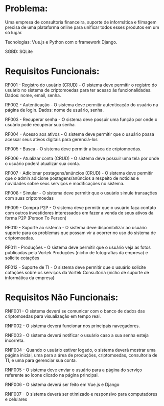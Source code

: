 # Problema:
Uma empresa de consultoria financeira, suporte de informática e filmagem precisa de uma plataforma online para unificar todos esses produtos em um só lugar.

Tecnologias: Vue.js e Python com o framework Django.

SGBD: SQLite

# Requisitos Funcionais:

RF001 - Registro do usuário (CRUD) - O sistema deve permitir o registro do usuário no sistema de criptomoedas para ter acesso às funcionalidades. Dados: nome, email, senha. 

RF002 - Autenticação - O sistema deve permitir autenticação do usuário na página de login. Dados: nome de usuário, senha. 

RF003 - Recuperar senha - O sistema deve possuir uma função por onde o usuário pode recuperar sua senha. 

RF004 - Acesso aos ativos - O sistema deve permitir que o usuário possa acessar seus ativos digitais para gerenciá-los

RF005 - Busca - O sistema deve permitir a busca de criptomoedas.

RF006 - Atualizar conta (CRUD) - O sistema deve possuir uma tela por onde o usuário poderá atualizar sua conta. 

RF007 - Adicionar postagens/anúncios (CRUD) - O sistema deve permitir que o admin adicione postagens/anúncios a respeito de notícias e novidades sobre seus serviços e modificações no sistema.

RF008 - Simular - O sistema deve permitir que o usuário simule transações com suas criptomoedas

RF009 - Compra P2P - O sistema deve permitir que o usuário faça contato com outros investidores interessados em fazer a venda de seus ativos da forma P2P (Person To Person)

RF010 - Suporte ao sistema - O sistema deve disponibilizar ao usuário suporte para os problemas que possam vir a ocorrer no uso do sistema de criptomoedas.

RF011 - Produções - O sistema deve permitir que o usuário veja as fotos publicadas pela Vortek Produções (nicho de fotografias da empresa) e solicite cotações

RF012 - Suporte de TI - O sistema deve permitir que o usuário solicite cotações sobre os serviços da Vortek Consultoria (nicho de suporte de informática da empresa)

# Requisitos Não Funcionais:

RNF001 - O sistema deverá se comunicar com o banco de dados das criptomoedas para visualização em tempo real.

RNF002 - O sistema deverá funcionar nos principais navegadores. 

RNF003 - O sistema deverá notificar o usuário caso a sua senha esteja incorreta. 

RNF004 - Quando o usuário estiver logado, o sistema deverá mostrar uma página inicial, uma para a área de produções, criptomoedas, consultoria de TI, e uma para gerenciar sua conta. 

RNF005 - O sistema deve enviar o usuário para a página do serviço referente ao ícone clicado na página principal. 

RNF006 - O sistema deverá ser feito em Vue.js e Django

RNF007 - O sistema deverá ser otimizado e responsivo para computadores e celulares
